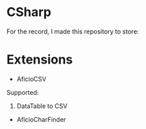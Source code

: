 # CSharp

For the record, I made this repository to store:

# Extensions

+ AficioCSV

Supported:
1. DataTable to CSV

+ AficioCharFinder

